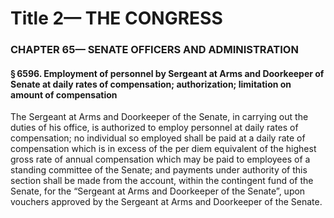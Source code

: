 
# Title 2— THE CONGRESS
### CHAPTER 65— SENATE OFFICERS AND ADMINISTRATION
#### § 6596. Employment of personnel by Sergeant at Arms and Doorkeeper of Senate at daily rates of compensation; authorization; limitation on amount of compensation

The Sergeant at Arms and Doorkeeper of the Senate, in carrying out the duties of his office, is authorized to employ personnel at daily rates of compensation; no individual so employed shall be paid at a daily rate of compensation which is in excess of the per diem equivalent of the highest gross rate of annual compensation which may be paid to employees of a standing committee of the Senate; and payments under authority of this section shall be made from the account, within the contingent fund of the Senate, for the “Sergeant at Arms and Doorkeeper of the Senate”, upon vouchers approved by the Sergeant at Arms and Doorkeeper of the Senate.
